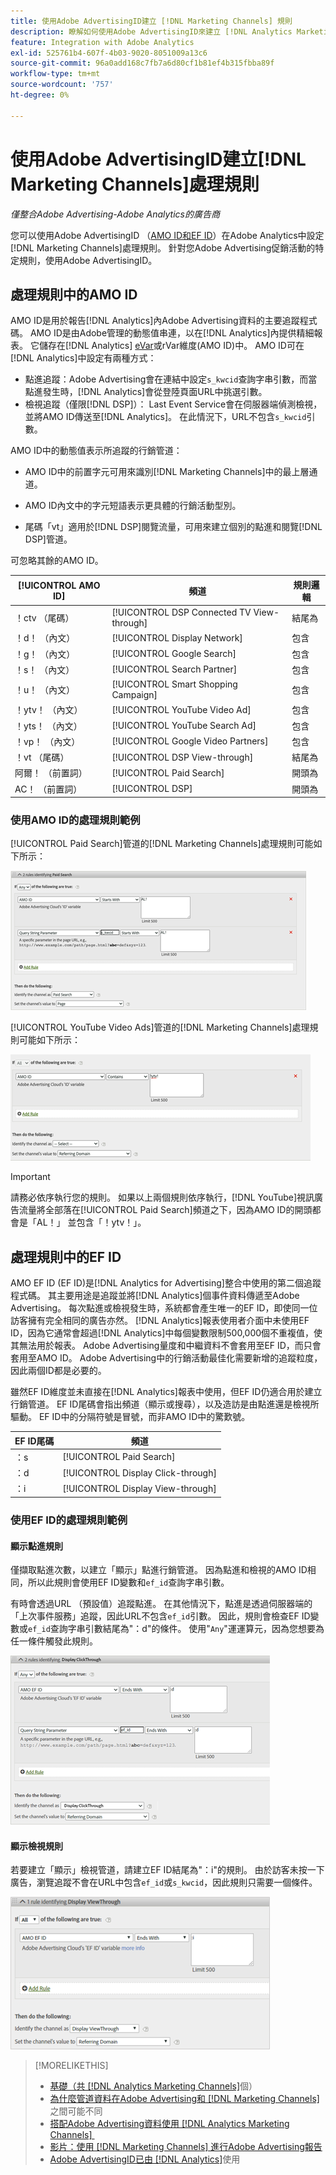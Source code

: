 ```yaml
---
title: 使用Adobe AdvertisingID建立 [!DNL Marketing Channels] 規則
description: 瞭解如何使用Adobe AdvertisingID來建立 [!DNL Analytics Marketing Channels]的處理規則。
feature: Integration with Adobe Analytics
exl-id: 525761b4-607f-4b03-9020-8051009a13c6
source-git-commit: 96a0add168c7fb7a6d80cf1b81ef4b315fbba89f
workflow-type: tm+mt
source-wordcount: '757'
ht-degree: 0%

---
```


# 使用Adobe AdvertisingID建立[!DNL Marketing Channels]處理規則

*僅整合Adobe Advertising-Adobe Analytics的廣告商*

您可以使用Adobe AdvertisingID （[AMO ID和EF ID](../ids.md)）在Adobe Analytics中設定[!DNL Marketing Channels]處理規則。 針對您Adobe Advertising促銷活動的特定規則，使用Adobe AdvertisingID。

## 處理規則中的AMO ID

AMO ID是用於報告[!DNL Analytics]內Adobe Advertising資料的主要追蹤程式碼。 AMO ID是由Adobe管理的動態值串連，以在[!DNL Analytics]內提供精細報表。 它儲存在[!DNL Analytics] [eVar](https://experienceleague.adobe.com/docs/analytics/components/dimensions/evar.html?lang=zh-Hant)或rVar維度(AMO ID)中。 AMO ID可在[!DNL Analytics]中設定有兩種方式：

* 點進追蹤：Adobe Advertising會在連結中設定`s_kwcid`查詢字串引數，而當點進發生時，[!DNL Analytics]會從登陸頁面URL中挑選引數。
* 檢視追蹤（僅限[!DNL DSP]）： Last Event Service會在伺服器端偵測檢視，並將AMO ID傳送至[!DNL Analytics]。 在此情況下，URL不包含`s_kwcid`引數。

AMO ID中的動態值表示所追蹤的行銷管道：

* AMO ID中的前置字元可用來識別[!DNL Marketing Channels]中的最上層通道。

* AMO ID內文中的字元短語表示更具體的行銷活動型別。

* 尾碼「vt」適用於[!DNL DSP]閱覽流量，可用來建立個別的點進和閱覽[!DNL DSP]管道。

可忽略其餘的AMO ID。

| [!UICONTROL AMO ID] | 頻道 | 規則邏輯 |
|--------|---------|--------------------|
| ！ctv （尾碼） | [!UICONTROL DSP Connected TV View-through] | 結尾為 |
| ！d！ （內文） | [!UICONTROL Display Network] | 包含 |
| ！g！ （內文） | [!UICONTROL Google Search] | 包含 |
| ！s！ （內文） | [!UICONTROL Search Partner] | 包含 |
| ！u！ （內文） | [!UICONTROL Smart Shopping Campaign] | 包含 |
| ！ytv！ （內文） | [!UICONTROL YouTube Video Ad] | 包含 |
| ！yts！ （內文） | [!UICONTROL YouTube Search Ad] | 包含 |
| ！vp！ （內文） | [!UICONTROL Google Video Partners] | 包含 |
| ！vt （尾碼） | [!UICONTROL DSP View-through] | 結尾為 |
| 阿爾！ （前置詞） | [!UICONTROL Paid Search] | 開頭為 |
| AC！ （前置詞） | [!UICONTROL DSP] | 開頭為 |

### 使用AMO ID的處理規則範例

[!UICONTROL Paid Search]管道的[!DNL Marketing Channels]處理規則可能如下所示：

![&#x200B; [!UICONTROL Paid Search]規則的範例](/help/integrations/assets/a4adc-mc-rule-paidsearch.png)

[!UICONTROL YouTube Video Ads]管道的[!DNL Marketing Channels]處理規則可能如下所示：

![&#x200B; [!UICONTROL YouTube Video Ads]規則的範例](/help/integrations/assets/a4adc-mc-rule-youtube-video.png)

>[!IMPORTANT]
>
> 請務必依序執行您的規則。 如果以上兩個規則依序執行，[!DNL YouTube]視訊廣告流量將全部落在[!UICONTROL Paid Search]頻道之下，因為AMO ID的開頭都會是「AL！」 並包含「！ytv！」。

## 處理規則中的EF ID

AMO EF ID (EF ID)是[!DNL Analytics for Advertising]整合中使用的第二個追蹤程式碼。 其主要用途是追蹤並將[!DNL Analytics]個事件資料傳遞至Adobe Advertising。 每次點進或檢視發生時，系統都會產生唯一的EF ID，即使同一位訪客擁有完全相同的廣告亦然。 [!DNL Analytics]報表使用者介面中未使用EF ID，因為它通常會超過[!DNL Analytics]中每個變數限制500,000個不重複值，使其無法用於報表。 Adobe Advertising量度和中繼資料不會套用至EF ID，而只會套用至AMO ID。 Adobe Advertising中的行銷活動最佳化需要新增的追蹤粒度，因此兩個ID都是必要的。

雖然EF ID維度並未直接在[!DNL Analytics]報表中使用，但EF ID仍適合用於建立行銷管道。 EF ID尾碼會指出頻道（顯示或搜尋），以及造訪是由點進還是檢視所驅動。 EF ID中的分隔符號是冒號，而非AMO ID中的驚歎號。

| EF ID尾碼 | 頻道 |
|-------|---------|
| ：s | [!UICONTROL Paid Search] |
| ：d | [!UICONTROL Display Click-through] |
| ：i | [!UICONTROL Display View-through] |

### 使用EF ID的處理規則範例

#### 顯示點進規則

僅擷取點進次數，以建立「顯示」點進行銷管道。 因為點進和檢視的AMO ID相同，所以此規則會使用EF ID變數和`ef_id`查詢字串引數。

有時會透過URL （預設值）追蹤點進。 在其他情況下，點進是透過伺服器端的「上次事件服務」追蹤，因此URL不包含`ef_id`引數。 因此，規則會檢查EF ID變數或`ef_id`查詢字串引數結尾為&quot;：d&quot;的條件。 使用&quot;`Any`&quot;運運算元，因為您想要為任一條件觸發此規則。

![顯示點進規則的範例](/help/integrations/assets/a4adc-mc-rule-display-ct.png)

#### 顯示檢視規則

若要建立「顯示」檢視管道，請建立EF ID結尾為&quot;：i&quot;的規則。 由於訪客未按一下廣告，瀏覽追蹤不會在URL中包含`ef_id`或`s_kwcid`，因此規則只需要一個條件。

![顯示檢視規則範例](/help/integrations/assets/a4adc-mc-rule-display-vt.png)

>[!MORELIKETHIS]
>
>* [基礎（共 [!DNL Analytics Marketing Channels]](mc-overview.md)個）
>* [為什麼管道資料在Adobe Advertising和 [!DNL Marketing Channels]](mc-data-variances.md)之間可能不同
>* [搭配Adobe Advertising資料使用 [!DNL Analytics Marketing Channels] &#x200B;](mc-ac-data.md)
>* [影片：使用 [!DNL Marketing Channels] 進行Adobe Advertising報告](https://experienceleague.adobe.com/docs/advertising-learn/tutorials/analytics/analytics-reporting-a4adc.html?lang=zh-Hant)
>* [Adobe AdvertisingID已由 [!DNL Analytics]](/help/integrations/analytics/ids.md)使用

